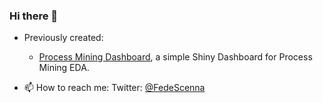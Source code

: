 ### Hi there 👋

-  Previously created:
    * [Process Mining Dashboard](https://github.com/FedeScenna/ProcessMiningDashboard), a simple Shiny Dashboard for Process Mining EDA.

- 📫 How to reach me: 
Twitter: [@FedeScenna](https://www.twitter.com/FedeScenna)
